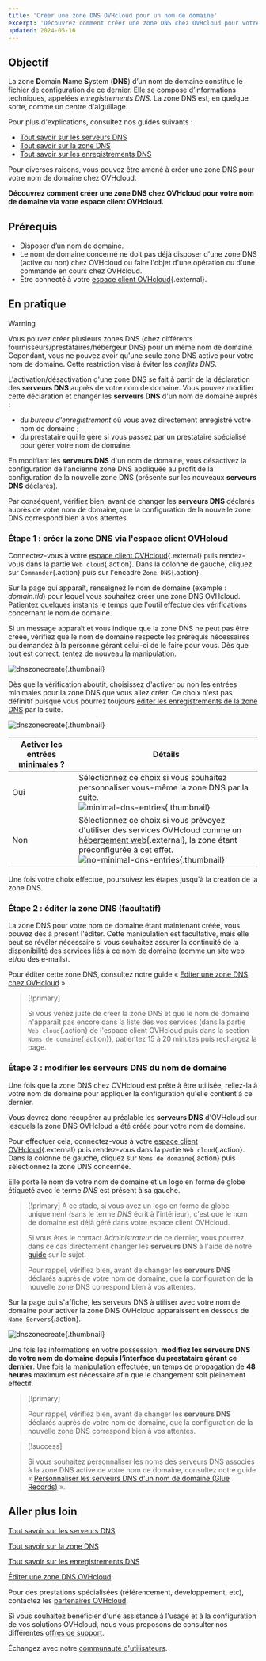 ```yaml
---
title: 'Créer une zone DNS OVHcloud pour un nom de domaine'
excerpt: 'Découvrez comment créer une zone DNS chez OVHcloud pour votre nom de domaine via votre espace client'
updated: 2024-05-16
---
```


## Objectif

La zone **D**omain **N**ame **S**ystem (**DNS**) d’un nom de domaine constitue le fichier de configuration de ce dernier. Elle se compose d’informations techniques, appelées *enregistrements DNS*. La zone DNS est, en quelque sorte, comme un centre d'aiguillage.

Pour plus d'explications, consultez nos guides suivants :

- [Tout savoir sur les serveurs DNS](/pages/web_cloud/domains/dns_server_general_information)
- [Tout savoir sur la zone DNS](/pages/web_cloud/domains/dns_zone_general_information)
- [Tout savoir sur les enregistrements DNS](/pages/web_cloud/domains/dns_zone_records)

Pour diverses raisons, vous pouvez être amené à créer une zone DNS pour votre nom de domaine chez OVHcloud.

**Découvrez comment créer une zone DNS chez OVHcloud pour votre nom de domaine via votre espace client OVHcloud.**

## Prérequis

- Disposer d’un nom de domaine.
- Le nom de domaine concerné ne doit pas déjà disposer d'une zone DNS (active ou non) chez OVHcloud ou faire l'objet d'une opération ou d'une commande en cours chez OVHcloud.
- Être connecté à votre [espace client OVHcloud](/links/manager){.external}.

## En pratique

> [!warning]
>
> Vous pouvez créer plusieurs zones DNS (chez différents fournisseurs/prestataires/hébergeur DNS) pour un même nom de domaine. Cependant, vous ne pouvez avoir qu'une seule zone DNS active pour votre nom de domaine. Cette restriction vise à éviter les *conflits DNS*.
>
> L'activation/désactivation d'une zone DNS se fait à partir de la déclaration des **serveurs DNS** auprès de votre nom de domaine. Vous pouvez modifier cette déclaration et changer les **serveurs DNS** d'un nom de domaine auprès : 
>
> - du *bureau d'enregistrement* où vous avez directement enregistré votre nom de domaine ;
> - du prestataire qui le gère si vous passez par un prestataire spécialisé pour gérer votre nom de domaine.
>
> En modifiant les **serveurs DNS** d'un nom de domaine, vous désactivez la configuration de l'ancienne zone DNS appliquée au profit de la configuration de la nouvelle zone DNS (présente sur les nouveaux **serveurs DNS** déclarés).
>
> Par conséquent, vérifiez bien, avant de changer les **serveurs DNS** déclarés auprès de votre nom de domaine, que la configuration de la nouvelle zone DNS correspond bien à vos attentes.
>

### Étape 1 : créer la zone DNS via l'espace client OVHcloud

Connectez-vous à votre [espace client OVHcloud](/links/manager){.external} puis rendez-vous dans la partie `Web cloud`{.action}. Dans la colonne de gauche, cliquez sur `Commander`{.action} puis sur l'encadré `Zone DNS`{.action}.

Sur la page qui apparaît, renseignez le nom de domaine (exemple : *domain.tld*) pour lequel vous souhaitez créer une zone DNS OVHcloud. Patientez quelques instants le temps que l'outil effectue des vérifications concernant le nom de domaine.

Si un message apparaît et vous indique que la zone DNS ne peut pas être créée, vérifiez que le nom de domaine respecte les prérequis nécessaires ou demandez à la personne gérant celui-ci de le faire pour vous. Dès que tout est correct, tentez de nouveau la manipulation.

![dnszonecreate](images/adding-a-dns-zone.png){.thumbnail}

Dès que la vérification aboutit, choisissez d'activer ou non les entrées minimales pour la zone DNS que vous allez créer. Ce choix n'est pas définitif puisque vous pourrez toujours [éditer les enregistrements de la zone DNS](/pages/web_cloud/domains/dns_zone_edit) par la suite.

![dnszonecreate](images/adding-a-dns-zone-step-2.png){.thumbnail}

|Activer les entrées minimales ?|Détails|
|---|---|
|Oui|Sélectionnez ce choix si vous souhaitez personnaliser vous-même la zone DNS par la suite.</br>![minimal-dns-entries](images/dashboard-minimal-entries.png){.thumbnail}|
|Non|Sélectionnez ce choix si vous prévoyez d'utiliser des services OVHcloud comme un [hébergement web](/links/web/hosting){.external}, la zone étant préconfigurée à cet effet.</br>![no-minimal-dns-entries](images/dashboard-ovh-full-entries.png){.thumbnail}|

Une fois votre choix effectué, poursuivez les étapes jusqu'à la création de la zone DNS.

### Étape 2 : éditer la zone DNS (facultatif)

La zone DNS pour votre nom de domaine étant maintenant créée, vous pouvez dès à présent l'éditer. Cette manipulation est facultative, mais elle peut se révéler nécessaire si vous souhaitez assurer la continuité de la disponibilité des services liés à ce nom de domaine (comme un site web et/ou des e-mails).

Pour éditer cette zone DNS, consultez notre guide « [Editer une zone DNS chez OVHcloud](/pages/web_cloud/domains/dns_zone_edit) ».

> [!primary]
>
> Si vous venez juste de créer la zone DNS et que le nom de domaine n'apparaît pas encore dans la liste des vos services (dans la partie `Web cloud`{.action} de l'espace client OVHcloud puis dans la section `Noms de domaine`{.action}), patientez 15 à 20 minutes puis rechargez la page.
>

### Étape 3 : modifier les serveurs DNS du nom de domaine

Une fois que la zone DNS chez OVHcloud est prête à être utilisée, reliez-la à votre nom de domaine pour appliquer la configuration qu'elle contient à ce dernier. 

Vous devrez donc récupérer au préalable les **serveurs DNS** d'OVHcloud sur lesquels la zone DNS OVHcloud a été créée pour votre nom de domaine.

Pour effectuer cela, connectez-vous à votre [espace client OVHcloud](/links/manager){.external} puis rendez-vous dans la partie `Web cloud`{.action}. Dans la colonne de gauche, cliquez sur `Noms de domaine`{.action} puis sélectionnez la zone DNS concernée. 

Elle porte le nom de votre nom de domaine et un logo en forme de globe étiqueté avec le terme *DNS* est présent à sa gauche. 

> [!primary]
> A ce stade, si vous avez un logo en forme de globe uniquement (sans le terme *DNS* écrit à l'intérieur), c'est que le nom de domaine est déjà géré dans votre espace client OVHcloud. 
>
> Si vous êtes le contact *Administrateur* de ce dernier, vous pourrez dans ce cas directement changer les **serveurs DNS** à l'aide de notre [guide](/pages/web_cloud/domains/dns_server_edit) sur le sujet.
>
> Pour rappel, vérifiez bien, avant de changer les **serveurs DNS** déclarés auprès de votre nom de domaine, que la configuration de la nouvelle zone DNS correspond bien à vos attentes.
>

Sur la page qui s'affiche, les serveurs DNS à utiliser avec votre nom de domaine pour activer la zone DNS OVHcloud apparaissent en dessous de `Name Servers`{.action}.

![dnszonecreate](images/name-servers.png){.thumbnail}

Une fois les informations en votre possession, **modifiez les serveurs DNS de votre nom de domaine depuis l’interface du prestataire gérant ce dernier**. Une fois la manipulation effectuée, un temps de propagation de **48 heures** maximum est nécessaire afin que le changement soit pleinement effectif.

> [!primary]
>
> Pour rappel, vérifiez bien, avant de changer les **serveurs DNS** déclarés auprès de votre nom de domaine, que la configuration de la nouvelle zone DNS correspond bien à vos attentes.
>

> [!success]
>
> Si vous souhaitez personnaliser les noms des serveurs DNS associés à la zone DNS active de votre nom de domaine, consultez notre guide « [Personnaliser les serveurs DNS d'un nom de domaine (Glue Records)](/pages/web_cloud/domains/glue_registry) ».
>

## Aller plus loin

[Tout savoir sur les serveurs DNS](/pages/web_cloud/domains/dns_server_general_information)

[Tout savoir sur la zone DNS](/pages/web_cloud/domains/dns_zone_general_information)

[Tout savoir sur les enregistrements DNS](/pages/web_cloud/domains/dns_zone_records)

[Éditer une zone DNS OVHcloud](/pages/web_cloud/domains/dns_zone_edit)

Pour des prestations spécialisées (référencement, développement, etc), contactez les [partenaires OVHcloud](/links/partner).

Si vous souhaitez bénéficier d'une assistance à l'usage et à la configuration de vos solutions OVHcloud, nous vous proposons de consulter nos différentes [offres de support](/links/support).

Échangez avec notre [communauté d'utilisateurs](/links/community).